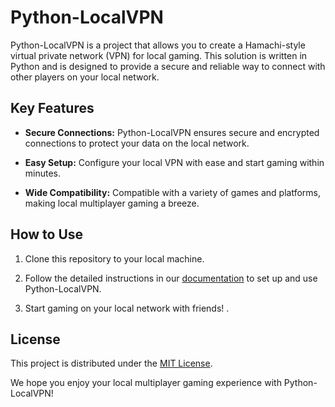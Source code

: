 # Python-LocalVPN

Python-LocalVPN is a project that allows you to create a Hamachi-style virtual private network (VPN) for local gaming. This solution is written in Python and is designed to provide a secure and reliable way to connect with other players on your local network.

## Key Features

- **Secure Connections:** Python-LocalVPN ensures secure and encrypted connections to protect your data on the local network.

- **Easy Setup:** Configure your local VPN with ease and start gaming within minutes.

- **Wide Compatibility:** Compatible with a variety of games and platforms, making local multiplayer gaming a breeze.

## How to Use

1. Clone this repository to your local machine.

2. Follow the detailed instructions in our [documentation](docs/installation-and-usage.md) to set up and use Python-LocalVPN.

3. Start gaming on your local network with friends!
.

## License

This project is distributed under the [MIT License](LICENSE).

We hope you enjoy your local multiplayer gaming experience with Python-LocalVPN!
